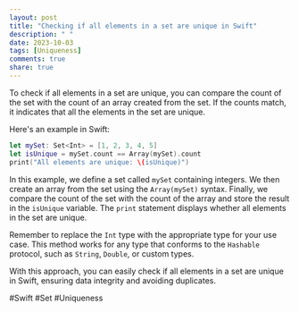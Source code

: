 ```yaml
---
layout: post
title: "Checking if all elements in a set are unique in Swift"
description: " "
date: 2023-10-03
tags: [Uniqueness]
comments: true
share: true
---
```


To check if all elements in a set are unique, you can compare the count of the set with the count of an array created from the set. If the counts match, it indicates that all the elements in the set are unique.

Here's an example in Swift:

```swift
let mySet: Set<Int> = [1, 2, 3, 4, 5]
let isUnique = mySet.count == Array(mySet).count
print("All elements are unique: \(isUnique)")
```

In this example, we define a set called `mySet` containing integers. We then create an array from the set using the `Array(mySet)` syntax. Finally, we compare the count of the set with the count of the array and store the result in the `isUnique` variable. The `print` statement displays whether all elements in the set are unique.

Remember to replace the `Int` type with the appropriate type for your use case. This method works for any type that conforms to the `Hashable` protocol, such as `String`, `Double`, or custom types.

With this approach, you can easily check if all elements in a set are unique in Swift, ensuring data integrity and avoiding duplicates.

\#Swift \#Set \#Uniqueness